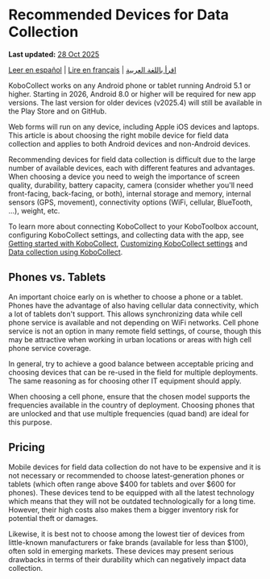 # Recommended Devices for Data Collection
**Last updated:** <a href="https://github.com/kobotoolbox/docs/blob/01270a828ec846731411368326ba58114adda98e/source/devices_for_data_collection.md" class="reference">28 Oct 2025</a>

<a href="es/devices_for_data_collection.html">Leer en español</a> | <a href="fr/devices_for_data_collection.html">Lire en français</a> | <a href="ar/devices_for_data_collection.html">اقرأ باللغة العربية</a>

KoboCollect works on any Android phone or tablet running Android 5.1 or higher. Starting in 2026, Android 8.0 or higher will be required for new app versions. The last version for older devices (v2025.4) will still be available in the Play Store and on GitHub.

Web forms will run on any device, including Apple iOS devices and laptops. This article is
about choosing the right mobile device for field data collection and applies to
both Android devices and non-Android devices.

Recommending devices for field data collection is difficult due to the large
number of available devices, each with different features and advantages. When
choosing a device you need to weigh the importance of screen quality,
durability, battery capacity, camera (consider whether you'll need front-facing,
back-facing, or both), internal storage and memory, internal sensors (GPS,
movement), connectivity options (WiFi, cellular, BlueTooth, ...), weight, etc.

<p class="note">
    To learn more about connecting KoboCollect to your KoboToolbox account, configuring KoboCollect settings, and collecting data with the app, see <a href="https://support.kobotoolbox.org/kobocollect_on_android_latest.html">Getting started with KoboCollect</a>, <a href="https://support.kobotoolbox.org/kobocollect_settings.html">Customizing KoboCollect settings</a> and <a href="https://support.kobotoolbox.org/data_collection_kobocollect.html">Data collection using KoboCollect</a>.
</p>

## Phones vs. Tablets

An important choice early on is whether to choose a phone or a tablet. Phones
have the advantage of also having cellular data connectivity, which a lot of
tablets don't support. This allows synchronizing data while cell phone service
is available and not depending on WiFi networks. Cell phone service is not an
option in many remote field settings, of course, though this may be attractive
when working in urban locations or areas with high cell phone service coverage.

In general, try to achieve a good balance between acceptable pricing and
choosing devices that can be re-used in the field for multiple deployments. The
same reasoning as for choosing other IT equipment should apply.

When choosing a cell phone, ensure that the chosen model supports the
frequencies available in the country of deployment. Choosing phones that are
unlocked and that use multiple frequencies (quad band) are ideal for this
purpose.

## Pricing

Mobile devices for field data collection do not have to be expensive and it is
not necessary or recommended to choose latest-generation phones or tablets
(which often range above $400 for tablets and over $600 for phones). These
devices tend to be equipped with all the latest technology which means that they
will not be outdated technologically for a long time. However, their high costs
also makes them a bigger inventory risk for potential theft or damages.

Likewise, it is best not to choose among the lowest tier of devices from
little-known manufacturers or fake brands (available for less than $100), often
sold in emerging markets. These devices may present serious drawbacks in terms
of their durability which can negatively impact data collection.

